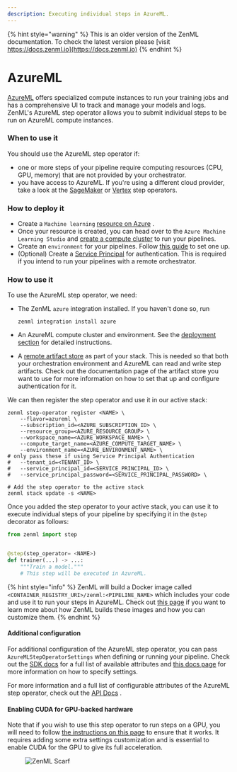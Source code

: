 ```yaml
---
description: Executing individual steps in AzureML.
---
```


{% hint style="warning" %}
This is an older version of the ZenML documentation. To check the latest version please [visit https://docs.zenml.io](https://docs.zenml.io)
{% endhint %}


# AzureML

[AzureML](https://azure.microsoft.com/en-us/services/machine-learning/) offers
specialized compute instances to run your training jobs and has a comprehensive 
UI to track and manage your models and logs. ZenML's AzureML step operator 
allows you to submit individual steps to be run on AzureML compute instances.

### When to use it

You should use the AzureML step operator if:

* one or more steps of your pipeline require computing resources (CPU, GPU, memory) that are not provided by your
  orchestrator.
* you have access to AzureML. If you're using a different cloud provider, take a look at the [SageMaker](sagemaker.md)
  or [Vertex](vertex.md) step operators.

### How to deploy it

* Create
  a `Machine learning` [resource on Azure](https://docs.microsoft.com/en-us/azure/machine-learning/quickstart-create-resources)
  .
* Once your resource is created, you can head over to the `Azure Machine Learning Studio`
  and [create a compute cluster](https://docs.microsoft.com/en-us/azure/machine-learning/quickstart-create-resources#cluster)
  to run your pipelines.
* Create an `environment` for your pipelines.
  Follow [this guide](https://docs.microsoft.com/en-us/azure/machine-learning/how-to-manage-environments-in-studio) to
  set one up.
* (Optional) Create
  a [Service Principal](https://docs.microsoft.com/en-us/azure/developer/java/sdk/identity-service-principal-auth) for
  authentication. This is required if you intend to run your pipelines with a remote orchestrator.

### How to use it

To use the AzureML step operator, we need:

* The ZenML `azure` integration installed. If you haven't done so, run

  ```shell
  zenml integration install azure
  ```
* An AzureML compute cluster and environment. See the [deployment section](azureml.md#how-to-deploy-it) for detailed
  instructions.
* A [remote artifact store](../artifact-stores/artifact-stores.md) as part of your stack. This is needed so that both
  your orchestration environment and AzureML can read and write step artifacts. Check out the documentation page of the
  artifact store you want to use for more information on how to set that up and configure authentication for it.

We can then register the step operator and use it in our active stack:

```shell
zenml step-operator register <NAME> \
    --flavor=azureml \
    --subscription_id=<AZURE_SUBSCRIPTION_ID> \
    --resource_group=<AZURE_RESOURCE_GROUP> \
    --workspace_name=<AZURE_WORKSPACE_NAME> \
    --compute_target_name=<AZURE_COMPUTE_TARGET_NAME> \
    --environment_name=<AZURE_ENVIRONMENT_NAME> \
# only pass these if using Service Principal Authentication
#   --tenant_id=<TENANT_ID> \
#   --service_principal_id=<SERVICE_PRINCIPAL_ID> \
#   --service_principal_password=<SERVICE_PRINCIPAL_PASSWORD> \

# Add the step operator to the active stack
zenml stack update -s <NAME>
```

Once you added the step operator to your active stack, you can use it to execute individual steps of your pipeline by
specifying it in the `@step` decorator as follows:

```python
from zenml import step


@step(step_operator= <NAME>)
def trainer(...) -> ...:
    """Train a model."""
    # This step will be executed in AzureML.
```

{% hint style="info" %}
ZenML will build a Docker image called `<CONTAINER_REGISTRY_URI>/zenml:<PIPELINE_NAME>` which includes your code and use
it to run your steps in AzureML. Check
out [this page](/docs/book/user-guide/advanced-guide/environment-management/containerize-your-pipeline.md) if you want to learn
more about how ZenML builds these images and how you can customize them.
{% endhint %}

#### Additional configuration

For additional configuration of the AzureML step operator, you can pass `AzureMLStepOperatorSettings` when defining or
running your pipeline. Check out
the [SDK docs](https://sdkdocs.zenml.io/latest/integration\_code\_docs/integrations-azure/#zenml.integrations.azure.flavors.azureml\_step\_operator\_flavor.AzureMLStepOperatorSettings)
for a full list of available attributes and [this docs page](/docs/book/user-guide/advanced-guide/pipelining-features/configure-steps-pipelines.md) for
more information on how to specify settings.

For more information and a full list of configurable attributes of the AzureML step operator, check out
the [API Docs](https://sdkdocs.zenml.io/latest/integration\_code\_docs/integrations-azure/#zenml.integrations.azure.step\_operators.azureml\_step\_operator.AzureMLStepOperator)
.

#### Enabling CUDA for GPU-backed hardware

Note that if you wish to use this step operator to run steps on a GPU, you will need to
follow [the instructions on this page](/docs/book/user-guide/advanced-guide/environment-management/scale-compute-to-the-cloud.md) to ensure that it
works. It requires adding some extra settings customization and is essential to enable CUDA for the GPU to give its full
acceleration.

<!-- For scarf -->
<figure><img alt="ZenML Scarf" referrerpolicy="no-referrer-when-downgrade" src="https://static.scarf.sh/a.png?x-pxid=f0b4f458-0a54-4fcd-aa95-d5ee424815bc" /></figure>

